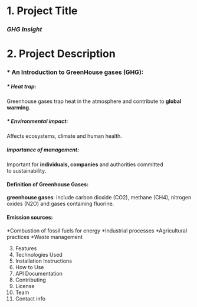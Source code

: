 # 1. Project Title 
### *GHG Insight*   
# 2. Project Description 
###   * An Introduction to GreenHouse gases (GHG):
##### * *Heat trap*:  
Greenhouse gases trap heat in the atmosphere and contribute to **global warming**.
##### * *Environmental impact*: 
Affects ecosystems, climate and human health.
##### *Importance of management*: 
Important for **individuals, companies** and authorities committed to sustainability.
#### Definition of Greenhouse Gases:
**greenhouse gases**: include carbon dioxide (CO2), methane (CH4), nitrogen oxides (N2O) and gases containing fluorine.
#### Emission sources:
*Combustion of fossil fuels for energy
*Industrial processes
*Agricultural practices
*Waste management

3. Features
4. Technologies Used
5. Installation Instructions
6. How to Use
7. API Documentation
8. Contributing
9. License
10. Team
11. Contact info

